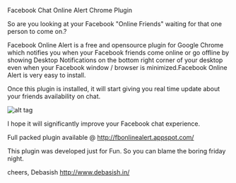 Facebook Chat Online Alert Chrome Plugin

So are you looking at your Facebook "Online Friends" waiting for that one person to come on.?


Facebook Online Alert is a free and opensource plugin for Google Chrome which notifies
you when your Facebook friends come online or go offline by showing Desktop 
Notifications on the bottom right corner of your desktop even when your Facebook 
window / browser is minimized.Facebook Online Alert is very easy to install. 

Once this plugin is installed, it will start giving you real time update about 
your friends availability on chat.

![alt tag](https://f.cloud.github.com/assets/1751618/1398570/6d175ace-3ca4-11e3-92a3-0800693f1375.png)


I hope it will significantly improve your Facebook chat experience.

Full packed plugin available @ http://fbonlinealert.appspot.com/



This plugin was developed just for Fun.
So you can blame the boring friday night.

cheers,
Debasish
http://www.debasish.in/
